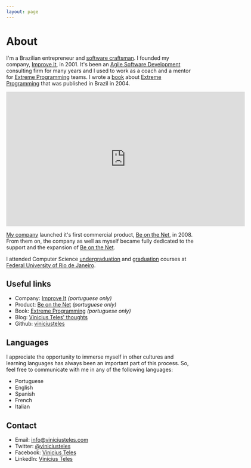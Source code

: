 ```yaml
---
layout: page
---
```

# About

I'm a Brazilian entrepreneur and [software craftsman][sd]. I founded my company, [Improve It][], in 2001. It's been an [Agile Software Development][a] consulting firm for many years and I used to work as a coach and a mentor for [Extreme Programming][XP] teams. I wrote a [book][b] about [Extreme Programming][XP] that was published in Brazil in 2004.

<center>
<iframe width="640" height="360" src="http://www.youtube.com/embed/kzoKsm2bxpQ" frameborder="0" allowfullscreen></iframe>
</center>

[My company][Improve It] launched it's first commercial product, [Be on the Net][], in 2008. From them on, the company as well as myself became fully dedicated to the support and the expansion of [Be on the Net][].

I attended Computer Science [undergraduation][u] and [graduation][g] courses at [Federal University of Rio de Janeiro][UFRJ].

## Useful links

* Company: [Improve It][] *(portuguese only)*
* Product: [Be on the Net][] *(portuguese only)*
* Book: [Extreme Programming][b] *(portuguese only)*
* Blog: [Vinicius Teles' thoughts][da]
* Github: [viniciusteles][sd]

## Languages

I appreciate the opportunity to immerse myself in other cultures and learning languages has always been an important part of this process. So, feel free to communicate with me in any of the following languages:

* Portuguese
* English
* Spanish
* French
* Italian

## Contact

* Email: info@viniciusteles.com
* Twitter: [@viniciusteles][t]
* Facebook: [Vinicius Teles][fb]
* LinkedIn: [Vinícius Teles][in]

[sd]: https://github.com/viniciusteles
[w]: http://worktravelandstudyabroad.tv/
[Improve It]: http://improveit.com.br
[Be on the Net]: http://beonthe.net
[da]: http://viniciusteles.com/blog
[f]: http://www.flickr.com/photos/viniciusteles/sets/
[b]: http://improveit.com.br/xp/livroxp
[a]: http://en.wikipedia.org/wiki/Agile_software_development
[XP]: http://en.wikipedia.org/wiki/Extreme_Programming
[t]: https://twitter.com/#!/viniciusteles
[fb]: https://www.facebook.com/profile.php?id=100002440700708
[te]: http://turismoviagensetrabalhonoexterior.tv/
[tr]: http://trabajoturismoyviajesenelexterior.tv/
[UFRJ]: http://www.ufrj.br/
[u]: http://www.dcc.ufrj.br/
[g]: http://www.ppgi.ufrj.br/
[in]: http://br.linkedin.com/pub/vinicius-teles/0/36b/377
[nit]: http://en.wikipedia.org/wiki/Niter%C3%B3i
[rio]: http://en.wikipedia.org/wiki/Rio_de_Janeiro
[bue]: http://bue.gov.ar/
[arg]: http://www.turismo.gov.ar/
[pati]: http://patriciafigueira.com.br
[atv]: http://abrirempresa.tv
[vpo]: http://viniciusteles.com.br
